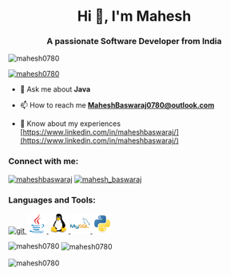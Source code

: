 <h1 align="center">Hi 👋, I'm Mahesh</h1>
<h3 align="center">A passionate Software Developer from India</h3>

<p align="left"> <img src="https://komarev.com/ghpvc/?username=mahesh0780&label=Profile%20views&color=0e75b6&style=flat" alt="mahesh0780" /> </p>

<p align="left"> <a href="https://github.com/ryo-ma/github-profile-trophy"><img src="https://github-profile-trophy.vercel.app/?username=mahesh0780" alt="mahesh0780" /></a> </p>

- 💬 Ask me about **Java**

- 📫 How to reach me **MaheshBaswaraj0780@outlook.com**

- 📄 Know about my experiences [https://www.linkedin.com/in/maheshbaswaraj/](https://www.linkedin.com/in/maheshbaswaraj/)

<h3 align="left">Connect with me:</h3>
<p align="left">
<a href="https://linkedin.com/in/maheshbaswaraj" target="blank"><img align="center" src="https://raw.githubusercontent.com/rahuldkjain/github-profile-readme-generator/master/src/images/icons/Social/linked-in-alt.svg" alt="maheshbaswaraj" height="30" width="40" /></a>
<a href="https://www.leetcode.com/mahesh_baswaraj" target="blank"><img align="center" src="https://raw.githubusercontent.com/rahuldkjain/github-profile-readme-generator/master/src/images/icons/Social/leet-code.svg" alt="mahesh_baswaraj" height="30" width="40" /></a>
</p>

<h3 align="left">Languages and Tools:</h3>
<p align="left"> <a href="https://git-scm.com/" target="_blank" rel="noreferrer"> <img src="https://www.vectorlogo.zone/logos/git-scm/git-scm-icon.svg" alt="git" width="40" height="40"/> </a> <a href="https://www.java.com" target="_blank" rel="noreferrer"> <img src="https://raw.githubusercontent.com/devicons/devicon/master/icons/java/java-original.svg" alt="java" width="40" height="40"/> </a> <a href="https://www.linux.org/" target="_blank" rel="noreferrer"> <img src="https://raw.githubusercontent.com/devicons/devicon/master/icons/linux/linux-original.svg" alt="linux" width="40" height="40"/> </a> <a href="https://www.mysql.com/" target="_blank" rel="noreferrer"> <img src="https://raw.githubusercontent.com/devicons/devicon/master/icons/mysql/mysql-original-wordmark.svg" alt="mysql" width="40" height="40"/> </a> <a href="https://www.python.org" target="_blank" rel="noreferrer"> <img src="https://raw.githubusercontent.com/devicons/devicon/master/icons/python/python-original.svg" alt="python" width="40" height="40"/> </a> </p>

<p><img align="left" src="https://github-readme-stats.vercel.app/api/top-langs?username=mahesh0780&show_icons=true&locale=en&layout=compact" alt="mahesh0780" /></p>

<p>&nbsp;<img align="center" src="https://github-readme-stats.vercel.app/api?username=mahesh0780&show_icons=true&locale=en" alt="mahesh0780" /></p>

<p><img align="center" src="https://github-readme-streak-stats.herokuapp.com/?user=mahesh0780&" alt="mahesh0780" /></p>
